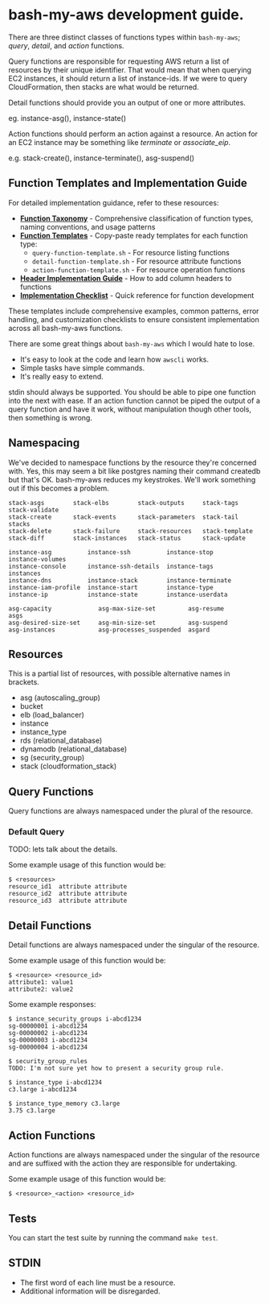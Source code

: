 # bash-my-aws development guide.

There are three distinct classes of functions types within `bash-my-aws`;
*query*, *detail*, and *action* functions.

Query functions are responsible for requesting AWS return a list of resources
by their unique identifier. That would mean that when querying EC2 instances,
it should return a list of instance-ids. If we were to query CloudFormation,
then stacks are what would be returned.

Detail functions should provide you an output of one or more attributes.

eg. instance-asg(), instance-state()

Action functions should perform an action against a resource. An action for an
EC2 instance may be something like *terminate* or *associate_eip*.

e.g. stack-create(), instance-terminate(), asg-suspend()

## Function Templates and Implementation Guide

For detailed implementation guidance, refer to these resources:

- **[Function Taxonomy](function-taxonomy.md)** - Comprehensive classification of function types, naming conventions, and usage patterns
- **[Function Templates](function-templates/)** - Copy-paste ready templates for each function type:
  - `query-function-template.sh` - For resource listing functions
  - `detail-function-template.sh` - For resource attribute functions  
  - `action-function-template.sh` - For resource operation functions
- **[Header Implementation Guide](implementing-headers-guide.md)** - How to add column headers to functions
- **[Implementation Checklist](header-implementation-checklist.md)** - Quick reference for function development

These templates include comprehensive examples, common patterns, error handling, and customization checklists to ensure consistent implementation across all bash-my-aws functions.

There are some great things about `bash-my-aws` which I would hate to lose.

* It's easy to look at the code and learn how `awscli` works.
* Simple tasks have simple commands.
* It's really easy to extend.

stdin should always be supported. You should be able to pipe one function into
the next with ease. If an action function cannot be piped the output of a query
function and have it work, without manipulation though other tools, then
something is wrong.

## Namespacing

We've decided to namespace functions by the resource they're concerned with.
Yes, this may seem a bit like postgres naming their command createdb but that's
OK. bash-my-aws reduces my keystrokes. We'll work something out if this becomes
a problem.

```
stack-asgs        stack-elbs        stack-outputs     stack-tags      stack-validate
stack-create      stack-events      stack-parameters  stack-tail      stacks
stack-delete      stack-failure     stack-resources   stack-template
stack-diff        stack-instances   stack-status      stack-update
```

```
instance-asg          instance-ssh          instance-stop         instance-volumes
instance-console      instance-ssh-details  instance-tags         instances
instance-dns          instance-stack        instance-terminate
instance-iam-profile  instance-start        instance-type
instance-ip           instance-state        instance-userdata
```

```
asg-capacity             asg-max-size-set         asg-resume               asgs
asg-desired-size-set     asg-min-size-set         asg-suspend
asg-instances            asg-processes_suspended  asgard
```



## Resources

This is a partial list of resources, with possible alternative names in brackets.

- asg               (autoscaling_group)
- bucket
- elb               (load_balancer)
- instance
- instance_type
- rds               (relational_database)
- dynamodb          (relational_database)
- sg                (security_group)
- stack             (cloudformation_stack)


## Query Functions

Query functions are always namespaced under the plural of the resource.

### Default Query

TODO: lets talk about the details.

Some example usage of this function would be:

    $ <resources>
    resource_id1  attribute attribute
    resource_id2  attribute attribute
    resource_id3  attribute attribute


## Detail Functions

Detail functions are always namespaced under the singular of the resource.

Some example usage of this function would be:

    $ <resource> <resource_id>
    attribute1: value1
    attribute2: value2

Some example responses:

    $ instance_security_groups i-abcd1234
    sg-00000001 i-abcd1234
    sg-00000002 i-abcd1234
    sg-00000003 i-abcd1234
    sg-00000004 i-abcd1234

    $ security_group_rules
    TODO: I'm not sure yet how to present a security group rule.

    $ instance_type i-abcd1234
    c3.large i-abcd1234

    $ instance_type_memory c3.large
    3.75 c3.large



## Action Functions

Action functions are always namespaced under the singular of the resource and are suffixed with the action they are responsible for undertaking.

Some example usage of this function would be:

    $ <resource>_<action> <resource_id>


## Tests

You can start the test suite by running the command `make test`.


## STDIN

* The first word of each line must be a resource.
* Additional information will be disregarded.
